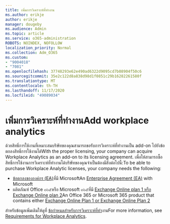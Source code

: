 ```yaml
---
title: เพิ่มการวิเคราะห์ที่ทำงาน
ms.author: erikje
author: erikje
manager: dougeby
ms.audience: Admin
ms.topic: article
ms.service: o365-administration
ROBOTS: NOINDEX, NOFOLLOW
localization_priority: Normal
ms.collection: Adm_O365
ms.custom:
- "9004018"
- "7081"
ms.openlocfilehash: 37748293e62e490ad6322d9095cd7b08904f50c6
ms.sourcegitcommit: 35e2c122d8a838d98d1f0851c29b16282261580f
ms.translationtype: MT
ms.contentlocale: th-TH
ms.lasthandoff: 11/17/2020
ms.locfileid: "49089034"
---
```

# <a name="add-workplace-analytics"></a><span data-ttu-id="b85b3-102">เพิ่มการวิเคราะห์ที่ทำงาน</span><span class="sxs-lookup"><span data-stu-id="b85b3-102">Add workplace analytics</span></span>

<span data-ttu-id="b85b3-103">ด้วยสิทธิ์การใช้งานที่เหมาะสมบริษัทของคุณสามารถขอรับการวิเคราะห์ที่ทำงานเป็น add-on ไปยังข้อตกลงสิทธิ์การใช้งานได้</span><span class="sxs-lookup"><span data-stu-id="b85b3-103">With the proper licensing, your company can acquire Workplace Analytics as an add-on to its licensing agreement.</span></span> <span data-ttu-id="b85b3-104">เพื่อให้สามารถซื้อสิทธิ์การใช้งานการวิเคราะห์ที่ทำงานได้บริษัทของคุณจำเป็นต้องมีสิ่งต่อไปนี้:</span><span class="sxs-lookup"><span data-stu-id="b85b3-104">To be able to purchase Workplace Analytic licenses, your company needs the following:</span></span> 

- <span data-ttu-id="b85b3-105">[ข้อตกลงขององค์กร (EA)](https://docs.microsoft.com/workplace-analytics/setup/environment-requirements#enterprise-agreements)ที่มี Microsoft</span><span class="sxs-lookup"><span data-stu-id="b85b3-105">An [Enterprise Agreement (EA)](https://docs.microsoft.com/workplace-analytics/setup/environment-requirements#enterprise-agreements) with Microsoft</span></span>
- <span data-ttu-id="b85b3-106">ผลิตภัณฑ์ Office ๓๖๕หรือ Microsoft ๓๖๕ที่มี [Exchange Online plan 1 หรือ Exchange Online plan 2](https://docs.microsoft.com/workplace-analytics/setup/environment-requirements#exchange-online-plans)</span><span class="sxs-lookup"><span data-stu-id="b85b3-106">An Office 365 or Microsoft 365 product that contains either [Exchange Online Plan 1 or Exchange Online Plan 2](https://docs.microsoft.com/workplace-analytics/setup/environment-requirements#exchange-online-plans)</span></span>

<span data-ttu-id="b85b3-107">สำหรับข้อมูลเพิ่มเติมให้ดูที่ [ข้อกำหนดสำหรับการวิเคราะห์ที่ทำ](https://docs.microsoft.com/workplace-analytics/setup/environment-requirements)งาน</span><span class="sxs-lookup"><span data-stu-id="b85b3-107">For more information, see [Requirements for Workplace Analytics](https://docs.microsoft.com/workplace-analytics/setup/environment-requirements).</span></span> 
